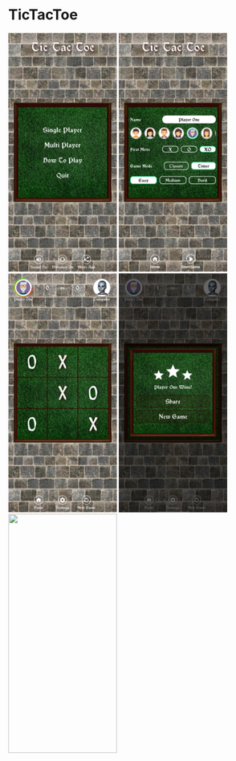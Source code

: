 # TicTacToe

<img src = "files/snapshots/1.Home.jpg" width = "216" height = "476"> <img src = "files/snapshots/2.Settings.jpg" width = "216" height = "476"> <img src = "files/snapshots/3.Game_Board.jpg" width = "216" height = "476"> <img src = "files/snapshots/4.Result.jpg" width = "216" height = "476"> <img src = "files/snapshots/5.History.jpg" width = "216" height = "476">
